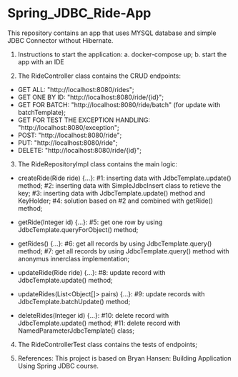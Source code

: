 # Spring_JDBC_Ride-App

This repository contains an app that uses MYSQL database and simple JDBC Connector without Hibernate. 

1. Instructions to start the application:
	a. docker-compose up;
	b. start the app with an IDE

2. The RideController class contains the CRUD endpoints:
- GET ALL: "http://localhost:8080/rides";
- GET ONE BY ID: "http://localhost:8080/ride/{id}"; 
- GET FOR BATCH: "http://localhost:8080/ride/batch" (for update with batchTemplate);
- GET FOR TEST THE EXCEPTION HANDLING: "http://localhost:8080/exception";
- POST:  "http://localhost:8080/ride";
- PUT: "http://localhost:8080/ride";
- DELETE: "http://localhost:8080/ride/{id}";

3. The RideRepositoryImpl class contains the main logic:
- createRide(Ride ride) {...}: 
	#1: inserting data with JdbcTemplate.update() method;
	#2: inserting data with SimpleJdbcInsert class to retieve the key;
	#3: inserting data with JdbcTemplate.update() method and KeyHolder;
	#4: solution based on #2 and combined with getRide() method;

- getRide(Integer id) {...}:
	#5: get one row by using JdbcTemplate.queryForObject() method;

- getRides() {...}:
	#6: get all records by using JdbcTemplate.query() method;
	#7: get all records by using JdbcTemplate.query() method with anonymus innerclass implementation;

- updateRide(Ride ride) {...}:
	#8: update record with JdbcTemplate.update() method;

- updateRides(List<Object[]> pairs) {...}:
	#9: update records with JdbcTemplate.batchUpdate() method;

- deleteRides(Integer id) {...}:
	#10: delete record with JdbcTemplate.update() method;
	#11: delete record with NamedParameterJdbcTemplate() class;

4. The RideControllerTest class contains the tests of endpoints;

5. References:
	This project is based on Bryan Hansen: Building Application Using Spring JDBC course.











